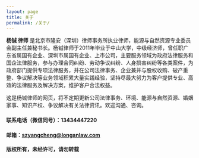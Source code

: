 ```yaml
---
layout: page
title: 关于
permalink: /关于/
---
```


<strong>杨铖 律师</strong> 是北京市隆安（深圳）律师事务所执业律师，能源与自然资源专业委员会副主任兼秘书长。杨铖律师于2011年毕业于中山大学，中级经济师，曾任职广东省属国有企业、深圳市属国有企业、上市公司，主要服务领域为政府法律服务和国企法律服务，参与办理合同纠纷、劳动争议纠纷、人身损害纠纷等各类案件，为政府部门提供专项法律服务，并在公司法律事务、企业兼并与股权收购、破产重整、争议解决等业务领域积累大量实践经验，坚持尽最大努力为客户提供专业、高效的法律服务及解决方案，维护客户合法权益。

这是杨铖律师的网页，将不定期更新公司法律事务、环境、能源与自然资源、婚姻家事、知识产权、争议解决有关法律资讯。欢迎沟通、咨询。

#### 联系电话（微信同号）：13434447220

#### 邮箱：szyangcheng@longanlaw.com

**版权所有，未经许可，请勿转载**


<script>
window.tctipConfig = {
        staticPrefix:   "http://static.tctip.com",
        buttonImageId:  1,  
        buttonTip:  "zanzhu",
        list:{
            alipay: {qrimg: "http://blog.laofu.online/img/assets/o_zhifubao.png"},
            weixin:{qrimg: "http://blog.laofu.online/img/assets/o_weixin.png"}, 
        }
};
</script>

<script src="http://static.tctip.com/js/tctip.min.js"></script><script>
window.tctipConfig = {
        staticPrefix:   "http://static.tctip.com",
        buttonImageId:  1,  
        buttonTip:  "zanzhu",
        list:{
            alipay: {qrimg: "http://blog.laofu.online/img/assets/o_zhifubao.png"},
            weixin:{qrimg: "http://blog.laofu.online/img/assets/o_weixin.png"}, 
        }
};
</script>

<script src="http://static.tctip.com/js/tctip.min.js"></script>